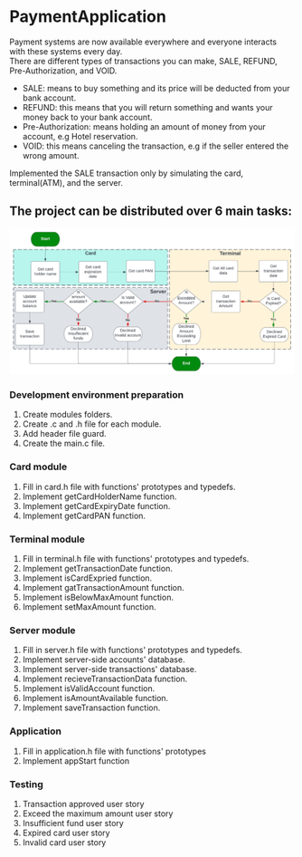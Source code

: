# PaymentApplication
Payment systems are now available everywhere and everyone interacts with these systems every day.  
There are different types of transactions you can make, SALE, REFUND, Pre-Authorization, and VOID.

* SALE: means to buy something and its price will be deducted from your bank account.
* REFUND: this means that you will return something and wants your money back to your bank account.
* Pre-Authorization: means holding an amount of money from your account, e.g Hotel reservation.
* VOID: this means canceling the transaction, e.g if the seller entered the wrong amount.  

Implemented the SALE transaction only by simulating the card, terminal(ATM), and the server.  

## The project can be distributed over 6 main tasks:

<img src="https://github.com/HosamAyoub/Photos/blob/main/PaymentApplication/payment-flowchart.jpeg?raw=true" title = "System flow chart"> 

### Development environment preparation
1. Create modules folders.
2. Create .c and .h file for each module.
3. Add header file guard.
4. Create the main.c file.

### Card module
1. Fill in card.h file with functions' prototypes and typedefs.
2. Implement getCardHolderName function.
3. Implement getCardExpiryDate function.
4. Implement getCardPAN function.

### Terminal module
1. Fill in terminal.h file with functions' prototypes and typedefs.
2. Implement getTransactionDate function.
3. Implement isCardExpried function.
4. Implement gatTransactionAmount function.
5. Implement isBelowMaxAmount function.
6. Implement setMaxAmount function.

### Server module
1. Fill in server.h file with functions' prototypes and typedefs.
2. Implement server-side accounts' database.
3. Implement server-side transactions' database.
4. Implement recieveTransactionData function.
5. Implement isValidAccount function.
6. Implement isAmountAvailable function.
7. Implement saveTransaction function.

### Application
1. Fill in application.h file with functions' prototypes
2. Implement appStart function

### Testing
1. Transaction approved user story
2. Exceed the maximum amount user story
3. Insufficient fund user story
4. Expired card user story
5. Invalid card user story